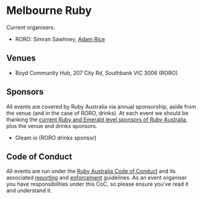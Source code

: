 # Melbourne Ruby

Current organisers:

* RORO: Simran Sawhney, [Adam Rice](https://twitter.com/HashNotAdam)

## Venues

* Boyd Community Hub, 207 City Rd, Southbank VIC 3006 (RORO)

## Sponsors

All events are covered by Ruby Australia via annual sponsorship, aside from the venue (and in the case of RORO, drinks). At each event we should be thanking the [current Ruby and Emerald level sponsors of Ruby Australia](https://ruby.org.au/sponsorship), plus the venue and drinks sponsors.

* Gleam.io (RORO drinks sponsor)

## Code of Conduct

All events are run under the [Ruby Australia Code of Conduct](https://ruby.org.au/code-of-conduct) and its associated [reporting](https://ruby.org.au/code-of-conduct-reporting) and [enforcement](https://ruby.org.au/code-of-conduct-enforcement) guidelines. As an event organiser you have responsibilities under this CoC, so please ensure you've read it and understand it.
